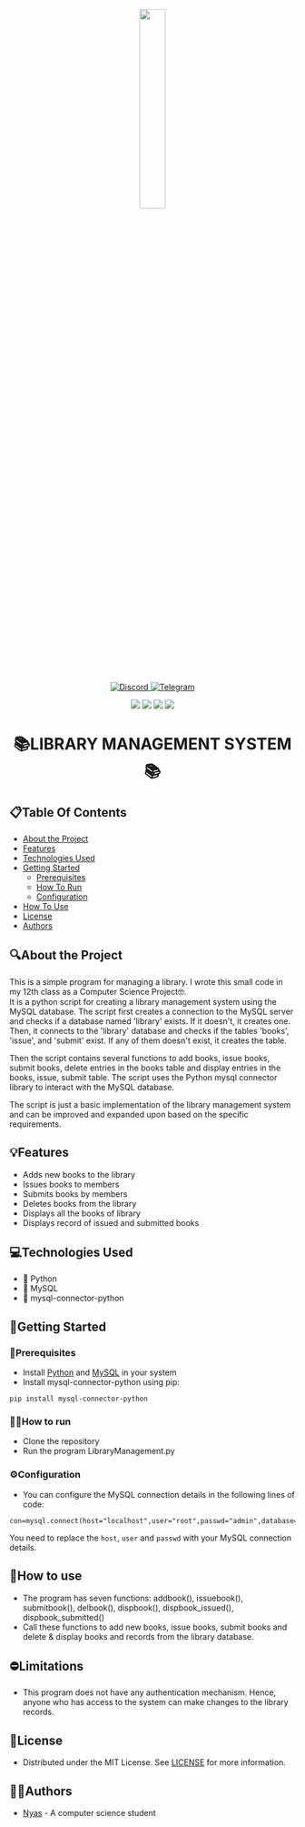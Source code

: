 <p align="center">
  <img src=https://i.ibb.co/0FQXjkb/pngegg-1.png width="30%" height="30%">
</p>

<p align="center">
  <a href="https://discord.com/users/528161316033265674">
    <img src="https://img.shields.io/badge/Discord-%235865F2.svg?style=for-the-badge&logo=discord&logoColor=white" alt="Discord">
  </a>
  <a href="https://t.me/nyas69">
    <img src="https://img.shields.io/badge/Telegram-2CA5E0?style=for-the-badge&logo=telegram&logoColor=white" alt="Telegram">
  </a>
</p>

<p align="center">
  <img src="https://img.shields.io/github/contributors/nyas1/library-mangement-python-mysql?color=dark-green&style=for-the-badge">
  <img src="https://img.shields.io/github/forks/nyas1/library-mangement-python-mysql?style=for-the-badge">
  <img src="https://img.shields.io/github/stars/nyas1/library-mangement-python-mysql?style=for-the-badge">
  <img src="https://img.shields.io/github/license/nyas1/library-mangement-python-mysql?style=for-the-badge">
</p>

<h1 align="center">📚LIBRARY MANAGEMENT SYSTEM📚</h1>

## 📋Table Of Contents

* [About the Project](#about-the-project)
* [Features](#features)
* [Technologies Used](#technologies-used)
* [Getting Started](#getting-started)
  * [Prerequisites](#prerequisites)
  * [How To Run](#how-to-run)
  * [Configuration](#configuration)
* [How To Use](#how-to-use)
* [License](#license)
* [Authors](#authors)

## 🔍About the Project 
This is a simple program for managing a library. I wrote this small code in my 12th class as a Computer Science Project🤓.  
It is a python script for creating a library management system using the MySQL database. The script first creates a connection to the MySQL server and checks if a database named 'library' exists. If it doesn't, it creates one. Then, it connects to the 'library' database and checks if the tables 'books', 'issue', and 'submit' exist. If any of them doesn't exist, it creates the table.

Then the script contains several functions to add books, issue books, submit books, delete entries in the books table and display entries in the books, issue, submit table. The script uses the Python mysql connector library to interact with the MySQL database.

The script is just a basic implementation of the library management system and can be improved and expanded upon based on the specific requirements.

## 💡Features
* Adds new books to the library
* Issues books to members
* Submits books by members
* Deletes books from the library
* Displays all the books of library
* Displays record of issued and submitted books

## 💻Technologies Used
* 🐍 Python
* 💾 MySQL
* 🔌 mysql-connector-python

## 🛫Getting Started

### 🧩Prerequisites
* Install [Python](https://www.python.org/) and [MySQL](https://www.mysql.com/) in your system
* Install mysql-connector-python using pip:
```
pip install mysql-connector-python
```

### 🏃‍♂️How to run
* Clone the repository
* Run the program LibraryManagement.py

### ⚙️Configuration
* You can configure the MySQL connection details in the following lines of code:
```
con=mysql.connect(host="localhost",user="root",passwd="admin",database="library")
```
  You need to replace the `host`, `user` and `passwd` with your MySQL connection details.

## 🤔How to use
* The program has seven functions: addbook(), issuebook(), submitbook(), delbook(), dispbook(), dispbook_issued(), dispbook_submitted()
* Call these functions to add new books, issue books, submit books and delete & display books and records from the library database.

## ⛔Limitations
* This program does not have any authentication mechanism. Hence, anyone who has access to the system can make changes to the library records.

## 🪪License
* Distributed under the MIT License. See [LICENSE](https://github.com/nyas1/library-mangement-python-mysql/blob/main/LICENSE.md) for more information.

## 👨‍💻Authors
* [Nyas](https://github.com/nyas1) - A computer science student
